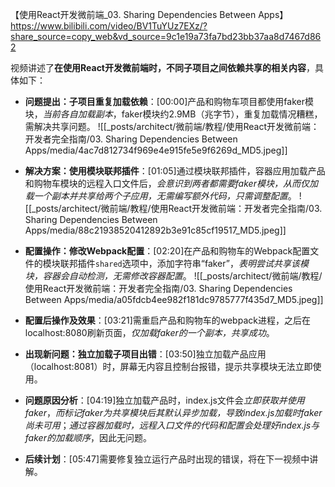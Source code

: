 【使用React开发微前端_03. Sharing Dependencies Between Apps】 https://www.bilibili.com/video/BV1TuYUz7EXz/?share_source=copy_web&vd_source=9c1e19a73fa7bd23bb37aa8d7467d862


视频讲述了**在使用React开发微前端时，不同子项目之间依赖共享的相关内容**，具体如下：


- **问题提出：子项目重复加载依赖**：[00:00]产品和购物车项目都使用faker模块，*当前各自加载副本*，faker模块约2.9MB（兆字节），重复加载情况糟糕，需解决共享问题。
![[_posts/architect/微前端/教程/使用React开发微前端：开发者完全指南/03. Sharing Dependencies Between Apps/media/4ac7d812734f969e4e915fe5e9f6269d_MD5.jpeg]]

- **解决方案：使用模块联邦插件**：[01:05]通过模块联邦插件，容器应用加载产品和购物车模块的远程入口文件后，*会意识到两者都需要faker模块，从而仅加载一个副本并共享给两个子应用，无需编写额外代码，只需调整配置*。
![[_posts/architect/微前端/教程/使用React开发微前端：开发者完全指南/03. Sharing Dependencies Between Apps/media/88c21938520412892b3e91c85cf19517_MD5.jpeg]]

- **配置操作：修改Webpack配置**：[02:20]在产品和购物车的Webpack配置文件的模块联邦插件`shared`选项中，添加字符串“faker”，*表明尝试共享该模块，容器会自动检测，无需修改容器配置*。
![[_posts/architect/微前端/教程/使用React开发微前端：开发者完全指南/03. Sharing Dependencies Between Apps/media/a05fdcb4ee982f181dc9785777f435d7_MD5.jpeg]]

- **配置后操作及效果**：[03:21]需重启产品和购物车的webpack进程，之后在localhost:8080刷新页面，*仅加载faker的一个副本，共享成功*。
- **出现新问题：独立加载子项目出错**：[03:50]独立加载产品应用（localhost:8081）时，屏幕无内容且控制台报错，提示共享模块无法立即使用。
- **问题原因分析**：[04:19]独立加载产品时，index.js文件会*立即获取并使用faker*，*而标记faker为共享模块后其默认异步加载，导致index.js加载时faker尚未可用*；*通过容器加载时，远程入口文件的代码和配置会处理好index.js与faker的加载顺序*，因此无问题。
- **后续计划**：[05:47]需要修复独立运行产品时出现的错误，将在下一视频中讲解。